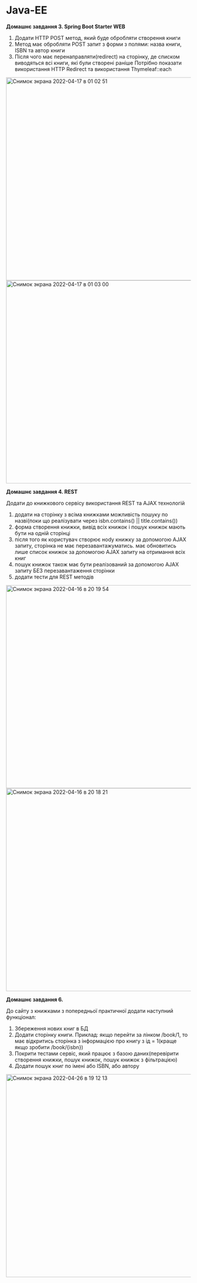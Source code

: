 # Java-EE

**Домашнє завдання 3. Spring Boot Starter WEB**

1. Додати HTTP POST метод, який буде обробляти створення книги
2. Метод має обробляти POST запит з форми з полями: назва книги, ISBN та автор книги
3. Після чого має перенаправляти(redirect) на сторінку, де списком виводяться всі книги, які були створені раніше
Потрібно показати використання HTTP Redirect та використання Thymeleaf::each


<img width="553" alt="Снимок экрана 2022-04-17 в 01 02 51" src="https://user-images.githubusercontent.com/64897246/163692692-879ea696-4c61-4aea-9374-4d54f582cfa6.png">
<img width="553" alt="Снимок экрана 2022-04-17 в 01 03 00" src="https://user-images.githubusercontent.com/64897246/163692694-953490af-b4ac-492e-89a8-53df12c2793c.png">

**Домашнє завдання 4. REST**

Додати до книжкового сервісу використання REST та AJAX технологій

1. додати на сторінку з всіма книжками можливість пошуку по назві(поки що реалізувати через isbn.contains() || title.contains())
2. форма створення книжки, вивід всіх книжок і пошук книжок мають бути на одній сторінці
3. після того як користувач створює ноdу книжку за допомогою AJAX запиту, сторінка не має перезавантажуматись. має обновитись лише список книжок за допомогою AJAX запиту на отримання всіх книг
4. пошук книжок також має бути реалізований за допомогою AJAX запиту БЕЗ перезавантаження сторінки
5. додати тести для REST методів

<img width="553" alt="Снимок экрана 2022-04-16 в 20 19 54" src="https://user-images.githubusercontent.com/64897246/163692720-f50acbb7-8342-4ed4-9fee-04990c1694a8.png">
<img width="553" alt="Снимок экрана 2022-04-16 в 20 18 21" src="https://user-images.githubusercontent.com/64897246/163692722-fdb68141-8512-497a-a22f-666136815e73.png">

**Домашнє завдання 6.**

До сайту з книжками з попередньої практичної додати наступний функціонал:

1. Збереження нових книг в БД
2. Додати сторінку книги. Приклад: якщо перейти за лінком /book/1, то має відкритись сторінка з інформацією про книгу з ід = 1(краще якщо зробити /book/{isbn})
3. Покрити тестами сервіс, який працює з базою даних(перевірити створення книжки, пошук книжок, пошук книжок з фільтрацією)
4. Додати пошук книг по імені або ISBN, або автору

<img width="553" alt="Снимок экрана 2022-04-26 в 19 12 13" src="https://user-images.githubusercontent.com/64897246/165345213-3158a106-b10f-4937-b5b1-19ebecab3ebb.png">
